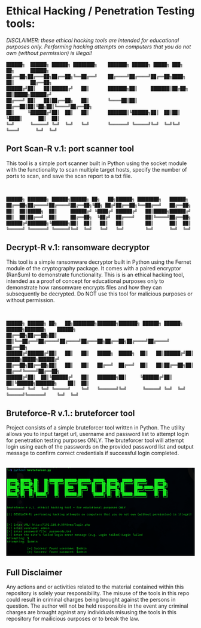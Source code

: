 <h1>Ethical Hacking / Penetration Testing tools:</h1>

<i>DISCLAIMER: these ethical hacking tools are intended for educational purposes only. Performing hacking attempts on computers that you do not own (without permission) is illegal!</i>
<br>

    ██████╗  ██████╗ ██████╗ ████████╗    ███████╗ ██████╗ █████╗ ███╗   ██╗      ██████╗ 
    ██╔══██╗██╔═══██╗██╔══██╗╚══██╔══╝    ██╔════╝██╔════╝██╔══██╗████╗  ██║      ██╔══██╗
    ██████╔╝██║   ██║██████╔╝   ██║       ███████╗██║     ███████║██╔██╗ ██║█████╗██████╔╝
    ██╔═══╝ ██║   ██║██╔══██╗   ██║       ╚════██║██║     ██╔══██║██║╚██╗██║╚════╝██╔══██╗
    ██║     ╚██████╔╝██║  ██║   ██║       ███████║╚██████╗██║  ██║██║ ╚████║      ██║  ██║
    ╚═╝      ╚═════╝ ╚═╝  ╚═╝   ╚═╝       ╚══════╝ ╚═════╝╚═╝  ╚═╝╚═╝  ╚═══╝      ╚═╝  ╚═╝
                                                                                      

<h2> Port Scan-R v.1: port scanner tool </h2>

<p>This tool is a simple port scanner built in Python using the socket module with the functionality to scan multiple target hosts, specify the number of ports to scan, and save the scan report to a txt file.</p>
<br>

    ██████╗ ███████╗ ██████╗██████╗ ██╗   ██╗██████╗ ████████╗   ██████╗ 
    ██╔══██╗██╔════╝██╔════╝██╔══██╗╚██╗ ██╔╝██╔══██╗╚══██╔══╝   ██╔══██╗
    ██║  ██║█████╗  ██║     ██████╔╝ ╚████╔╝ ██████╔╝   ██║█████╗██████╔╝
    ██║  ██║██╔══╝  ██║     ██╔══██╗  ╚██╔╝  ██╔═══╝    ██║╚════╝██╔══██╗
    ██████╔╝███████╗╚██████╗██║  ██║   ██║   ██║        ██║      ██║  ██║
    ╚═════╝ ╚══════╝ ╚═════╝╚═╝  ╚═╝   ╚═╝   ╚═╝        ╚═╝      ╚═╝  ╚═╝
                                                                     

<h2>Decrypt-R v.1: ransomware decryptor</h2>
 
<p>This tool is a simple ransomware decryptor built in Python using the Fernet module of the cryptography package. It comes with a paired encryptor (Ran$um) to demonstrate functionality. This is is an ethical hacking tool, intended as a proof of concept for educational purposes only to demonstrate how ransomware encrypts files and how they can subsequently be decrypted. Do NOT use this tool for malicious purposes or without permission.</p>
<br>

                                                                                                                        
    ██████╗ ██████╗ ██╗   ██╗████████╗███████╗███████╗ ██████╗ ██████╗  ██████╗███████╗    ██████╗ 
    ██╔══██╗██╔══██╗██║   ██║╚══██╔══╝██╔════╝██╔════╝██╔═══██╗██╔══██╗██╔════╝██╔════╝    ██╔══██╗
    ██████╔╝██████╔╝██║   ██║   ██║   █████╗  █████╗  ██║   ██║██████╔╝██║     █████╗█████╗██████╔╝
    ██╔══██╗██╔══██╗██║   ██║   ██║   ██╔══╝  ██╔══╝  ██║   ██║██╔══██╗██║     ██╔══╝╚════╝██╔══██╗
    ██████╔╝██║  ██║╚██████╔╝   ██║   ███████╗██║     ╚██████╔╝██║  ██║╚██████╗███████╗    ██║  ██║
    ╚═════╝ ╚═╝  ╚═╝ ╚═════╝    ╚═╝   ╚══════╝╚═╝      ╚═════╝ ╚═╝  ╚═╝ ╚═════╝╚══════╝    ╚═╝  ╚═╝
                                                                                               
                                                                                                                        
<h2>Bruteforce-R v.1.: bruteforcer tool</h2>

<p> Project consists of a simple bruteforcer tool written in Python. The utility allows you to input target url, username and password list to attempt login for penetration testing purposes ONLY. The bruteforcer tool will attempt login using each of the passwords on the provided password list and output message to confirm correct credentials if successful login completed.  </p>
<br>

<div align="center">
<img src="https://github.com/hanoconnor/eh-tools/blob/main/Lib/bruteforcer/bruteforcer-example-owaspbwa-alt.png"/>
</div>

<h2>Full Disclaimer</h2>
<p>Any actions and or activities related to the material contained within this repository is solely your responsibility. The misuse of the tools in this repo could result in criminal charges being brought against the persons in question. The author will not be held responsible in the event any criminal charges are brought against any individuals misusing the tools in this repository for mailicious ourposes or to break the law.</p>
